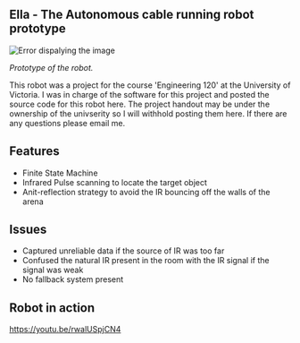## Ella - The Autonomous cable running robot prototype

![Error dispalying the image](https://i.imgur.com/7pj86hm.jpg)

_Prototype of the robot._

This robot was a project for the course 'Engineering 120' at the University of Victoria. I was in charge of the software for this project and posted the source code for this robot here. The project handout may be under the ownership of the univserity so I will withhold posting them here. If there are any questions please email me.

## Features
- Finite State Machine
- Infrared Pulse scanning to locate the target object
- Anit-reflection strategy to avoid the IR bouncing off the walls of the arena


## Issues
- Captured unreliable data if the source of IR was too far
- Confused the natural IR present in the room with the IR signal if the signal was weak
- No fallback system present

## Robot in action
https://youtu.be/rwalUSpjCN4




